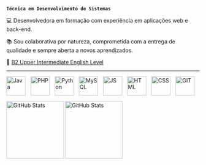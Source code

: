 **`Técnica em Desenvolvimento de Sistemas`**

💻 Desenvolvedora em formação com experiência em aplicações web e back-end.

📚 Sou colaborativa por natureza, comprometida com a entrega de qualidade e sempre aberta a novos aprendizados.

📖 <a href="https://cert.efset.org/en/nZrWmi"> B2 Upper Intermediate English Level</a>

---

<p>
  <a href="https://skillicons.dev">
    <img 
        align="left" 
        alt="Java" 
        title="Java"
        width="50px" 
        style="padding-right: 10px;" 
        src="https://skillicons.dev/icons?i=java" 
        />
  </a>
</p>

<p>
  <a href="https://skillicons.dev">
    <img 
        align="left" 
        alt="PHP" 
        title="PHP"
        width="50px" 
        style="padding-right: 10px;" 
        src="https://skillicons.dev/icons?i=php" 
        />
  </a>
</p>

<p>
  <a href="https://skillicons.dev">
    <img 
        align="left" 
        alt="Python" 
        title="Python"
        width="50px" 
        style="padding-right: 10px;" 
        src="https://skillicons.dev/icons?i=python" 
        />
  </a>
</p>

<p>
  <a href="https://skillicons.dev">
    <img 
        align="left" 
        alt="MySQL" 
        title="MySQL"
        width="50px" 
        style="padding-right: 10px;" 
        src="https://skillicons.dev/icons?i=mysql" 
        />
  </a>
</p>

<p>
  <a href="https://skillicons.dev">
    <img 
        align="left" 
        alt="JS" 
        title="JavaScript"
        width="50px" 
        style="padding-right: 10px;" 
        src="https://skillicons.dev/icons?i=js" 
        />
  </a>
</p>

<p>
  <a href="https://skillicons.dev">
    <img 
        align="left" 
        alt="HTML" 
        title="HTML"
        width="50px" 
        style="padding-right: 10px;" 
        src="https://skillicons.dev/icons?i=html" 
        />
  </a>
</p>

<p>
  <a href="https://skillicons.dev">
    <img 
        align="left" 
        alt="CSS" 
        title="CSS"
        width="50px" 
        style="padding-right: 10px;" 
        src="https://skillicons.dev/icons?i=css" 
        />
  </a>
</p>

<p>
  <a href="https://skillicons.dev">
    <img 
        align="left" 
        alt="GIT" 
        title="Git"
        width="50px" 
        style="padding-right: 10px;" 
        src="https://skillicons.dev/icons?i=git" 
        />
  </a>
</p>

<br/>
<br/>
<br/>

<img 
    align="left" 
    alt="GitHub Stats" 
    height="150px" 
    src="https://github-readme-stats.vercel.app/api/top-langs/?username=sofiavitoriaa&hide_border=true&theme=dark&include_all_commits=true&count_private=true&layout=compact&custom_title=Tecnologias&langs_count=9" 
  />
<img
    align="left" 
    alt="GitHub Stats" 
    height="150px" 
    src="https://github-readme-stats.vercel.app/api?username=sofiavitoriaa&theme=dark&hide_border=true&include_all_commits=true&count_private=true" 
/>







  
